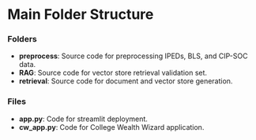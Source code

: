 # Main Folder Structure

### Folders
- **preprocess**: Source code for preprocessing IPEDs, BLS, and CIP-SOC data.
- **RAG**: Source code for vector store retrieval validation set.
- **retrieval**: Source code for document and vector store generation.

### Files
- **app.py**: Code for streamlit deployment.
- **cw_app.py**: Code for College Wealth Wizard application. 
